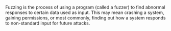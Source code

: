 Fuzzing is the process of using a program (called a fuzzer) to find abnormal responses to certain data used as input. This may mean crashing a system, gaining permissions, or most commonly, finding out how a system responds to non-standard input for future attacks.